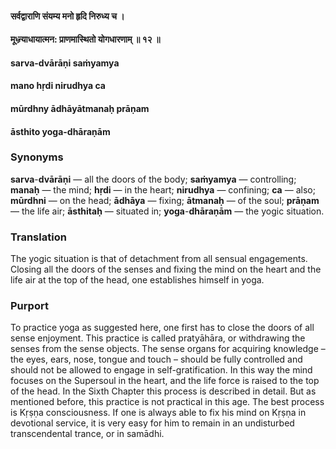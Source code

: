 #### सर्वद्वाराणि संयम्य मनो हृदि निरुध्य च ।
#### मूध्न्र्याधायात्मन: प्राणमास्थितो योगधारणाम् ॥ १२ ॥

#### sarva-dvārāṇi saṁyamya
#### mano hṛdi nirudhya ca
#### mūrdhny ādhāyātmanaḥ prāṇam
#### āsthito yoga-dhāraṇām

### Synonyms

**sarva**-**dvārāṇi** — all the doors of the body; **saṁyamya** — controlling; **manaḥ** — the mind; **hṛdi** — in the heart; **nirudhya** — confining; **ca** — also; **mūrdhni** — on the head; **ādhāya** — fixing; **ātmanaḥ** — of the soul; **prāṇam** — the life air; **āsthitaḥ** — situated in; **yoga**-**dhāraṇām** — the yogic situation.

### Translation

The yogic situation is that of detachment from all sensual engagements. Closing all the doors of the senses and fixing the mind on the heart and the life air at the top of the head, one establishes himself in yoga.

### Purport

To practice yoga as suggested here, one first has to close the doors of all sense enjoyment. This practice is called pratyāhāra, or withdrawing the senses from the sense objects. The sense organs for acquiring knowledge – the eyes, ears, nose, tongue and touch – should be fully controlled and should not be allowed to engage in self-gratification. In this way the mind focuses on the Supersoul in the heart, and the life force is raised to the top of the head. In the Sixth Chapter this process is described in detail. But as mentioned before, this practice is not practical in this age. The best process is Kṛṣṇa consciousness. If one is always able to fix his mind on Kṛṣṇa in devotional service, it is very easy for him to remain in an undisturbed transcendental trance, or in samādhi.